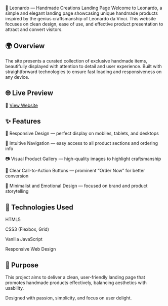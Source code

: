 🎨 Leonardo — Handmade Creations Landing Page
Welcome to Leonardo, a simple and elegant landing page showcasing unique handmade products inspired by the genius craftsmanship of Leonardo da Vinci.
This website focuses on clean design, ease of use, and effective product presentation to attract and convert visitors.

## 🌍 Overview
The site presents a curated collection of exclusive handmade items, beautifully displayed with attention to detail and user experience.
Built with straightforward technologies to ensure fast loading and responsiveness on any device.

## 🌐 Live Preview
🔗 [View Website](https://lyubimdmitriy03.github.io/leonardo/)


## ✨ Features
📱 Responsive Design — perfect display on mobiles, tablets, and desktops

🧭 Intuitive Navigation — easy access to all product sections and ordering info

📷 Visual Product Gallery — high-quality images to highlight craftsmanship

🛒 Clear Call-to-Action Buttons — prominent “Order Now” for better conversion

🎯 Minimalist and Emotional Design — focused on brand and product storytelling

## 🔧 Technologies Used
HTML5

CSS3 (Flexbox, Grid)

Vanilla JavaScript

Responsive Web Design

## 🧩 Purpose
This project aims to deliver a clean, user-friendly landing page that promotes handmade products effectively, balancing aesthetics with usability.

Designed with passion, simplicity, and focus on user delight.
